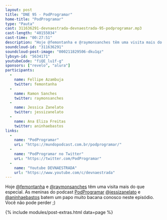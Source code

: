 ```yaml
---
layout: post
title: "DNE 95 - PodProgramar"
home-title: "PodProgramar"
type: "Pauta"
cast: 311636291-devnaestrada-devnaestrada-95-podprogramar.mp3
cast-length: "40155034"
cast-time: "00:27:51"
description: "Hoje @femontanha e @raymonsanches têm uma visita mais do que especial. As meninas do podcast PodProgramar @jessizanelato e @aninhaebastos batem um papo muito bacana conosco neste episódio. Você não pode perder ;)"
soundcloud-id: "311636291"
soundcloud-post-image: "000211829506-dku1qz"
lybsyn-id: "5634171"
youtubeCode: "fiQE_lu1f-g"
sponsors: ["revelo", "alura"]
participants:
  -
    name: Fellipe Azambuja
    twitter: femontanha
  -
    name: Ramon Sanches
    twitter: raymonsanches
  -
    name: Jessica Zanelato
    twitter: jessizanelato
  -
    name: Ana Eliza Freitas
    twitter: aninhaebastos
links:
  -
    name: "PodProgramar"
    urL: "https://mundopodcast.com.br/podprogramar/"
  -
    name: "PodProgramar no Twitter"
    urL: "https://twitter.com/PodProgramar"
  -
    name: "Youtube DEVNAESTRADA"
    url: "https://www.youtube.com/c/devnaestrada"
---
```


Hoje [@femontanha](https://twitter.com/femontanha) e [@raymonsanches](https://twitter.com/raymonsanches) têm uma visita mais do que especial. As meninas do podcast [PodProgramar](https://twitter.com/PodProgramar) [@jessizanelato](https://twitter.com/jessizanelato) e [@aninhaebastos](https://twitter.com/aninhaebastos) batem um papo muito bacana conosco neste episódio. Você não pode perder ;)

{% include modules/post-extras.html data=page %}
